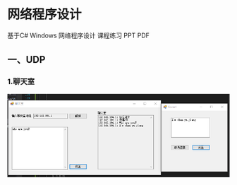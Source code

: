 # 网络程序设计
基于C# Windows 网络程序设计 课程练习 PPT PDF 

## 一、UDP<br>
### 1.聊天室
![Image text](https://github.com/122537067/WindowNetwork/blob/master/Windows%E7%BD%91%E7%BB%9C%E8%AE%BE%E8%AE%A1/1.%E8%81%8A%E5%A4%A9%E5%AE%A4/example.png)
